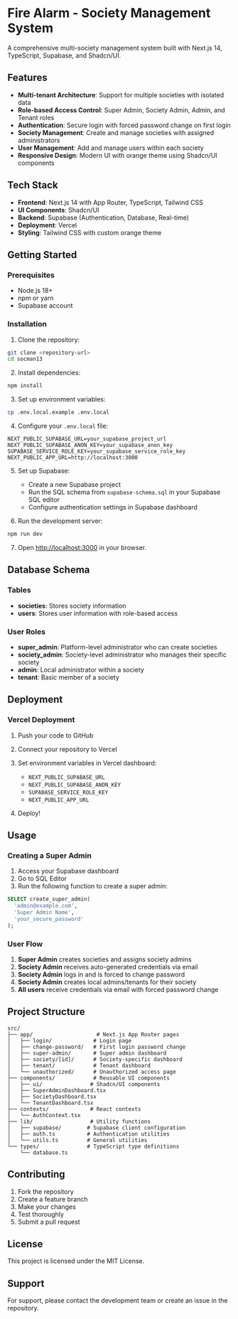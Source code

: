 # Fire Alarm - Society Management System

A comprehensive multi-society management system built with Next.js 14, TypeScript, Supabase, and Shadcn/UI.

## Features

- **Multi-tenant Architecture**: Support for multiple societies with isolated data
- **Role-based Access Control**: Super Admin, Society Admin, Admin, and Tenant roles
- **Authentication**: Secure login with forced password change on first login
- **Society Management**: Create and manage societies with assigned administrators
- **User Management**: Add and manage users within each society
- **Responsive Design**: Modern UI with orange theme using Shadcn/UI components

## Tech Stack

- **Frontend**: Next.js 14 with App Router, TypeScript, Tailwind CSS
- **UI Components**: Shadcn/UI
- **Backend**: Supabase (Authentication, Database, Real-time)
- **Deployment**: Vercel
- **Styling**: Tailwind CSS with custom orange theme

## Getting Started

### Prerequisites

- Node.js 18+ 
- npm or yarn
- Supabase account

### Installation

1. Clone the repository:
```bash
git clone <repository-url>
cd socman13
```

2. Install dependencies:
```bash
npm install
```

3. Set up environment variables:
```bash
cp .env.local.example .env.local
```

4. Configure your `.env.local` file:
```env
NEXT_PUBLIC_SUPABASE_URL=your_supabase_project_url
NEXT_PUBLIC_SUPABASE_ANON_KEY=your_supabase_anon_key
SUPABASE_SERVICE_ROLE_KEY=your_supabase_service_role_key
NEXT_PUBLIC_APP_URL=http://localhost:3000
```

5. Set up Supabase:
   - Create a new Supabase project
   - Run the SQL schema from `supabase-schema.sql` in your Supabase SQL editor
   - Configure authentication settings in Supabase dashboard

6. Run the development server:
```bash
npm run dev
```

7. Open [http://localhost:3000](http://localhost:3000) in your browser.

## Database Schema

### Tables

- **societies**: Stores society information
- **users**: Stores user information with role-based access

### User Roles

- **super_admin**: Platform-level administrator who can create societies
- **society_admin**: Society-level administrator who manages their specific society
- **admin**: Local administrator within a society
- **tenant**: Basic member of a society

## Deployment

### Vercel Deployment

1. Push your code to GitHub
2. Connect your repository to Vercel
3. Set environment variables in Vercel dashboard:
   - `NEXT_PUBLIC_SUPABASE_URL`
   - `NEXT_PUBLIC_SUPABASE_ANON_KEY`
   - `SUPABASE_SERVICE_ROLE_KEY`
   - `NEXT_PUBLIC_APP_URL`

4. Deploy!

## Usage

### Creating a Super Admin

1. Access your Supabase dashboard
2. Go to SQL Editor
3. Run the following function to create a super admin:

```sql
SELECT create_super_admin(
  'admin@example.com',
  'Super Admin Name',
  'your_secure_password'
);
```

### User Flow

1. **Super Admin** creates societies and assigns society admins
2. **Society Admin** receives auto-generated credentials via email
3. **Society Admin** logs in and is forced to change password
4. **Society Admin** creates local admins/tenants for their society
5. **All users** receive credentials via email with forced password change

## Project Structure

```
src/
├── app/                    # Next.js App Router pages
│   ├── login/             # Login page
│   ├── change-password/   # First login password change
│   ├── super-admin/       # Super admin dashboard
│   ├── society/[id]/      # Society-specific dashboard
│   ├── tenant/            # Tenant dashboard
│   └── unauthorized/      # Unauthorized access page
├── components/            # Reusable UI components
│   ├── ui/               # Shadcn/UI components
│   ├── SuperAdminDashboard.tsx
│   ├── SocietyDashboard.tsx
│   └── TenantDashboard.tsx
├── contexts/             # React contexts
│   └── AuthContext.tsx
├── lib/                  # Utility functions
│   ├── supabase/        # Supabase client configuration
│   ├── auth.ts          # Authentication utilities
│   └── utils.ts         # General utilities
└── types/               # TypeScript type definitions
    └── database.ts
```

## Contributing

1. Fork the repository
2. Create a feature branch
3. Make your changes
4. Test thoroughly
5. Submit a pull request

## License

This project is licensed under the MIT License.

## Support

For support, please contact the development team or create an issue in the repository.